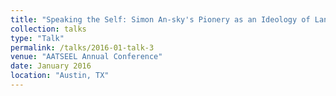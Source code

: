 ```yaml
---
title: "Speaking the Self: Simon An-sky's Pionery as an Ideology of Language"
collection: talks
type: "Talk"
permalink: /talks/2016-01-talk-3
venue: "AATSEEL Annual Conference"
date: January 2016
location: "Austin, TX"
---
```



